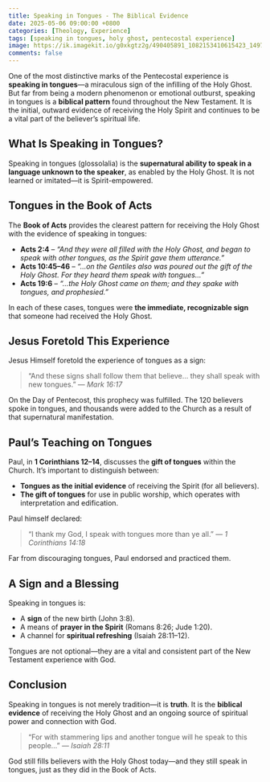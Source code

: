 ```yaml
---
title: Speaking in Tongues - The Biblical Evidence
date: 2025-05-06 09:00:00 +0800
categories: [Theology, Experience]
tags: [speaking in tongues, holy ghost, pentecostal experience]
image: https://ik.imagekit.io/g0xkgtz2g/490405891_1082153410615423_1497166315293781031_n.jpg?updatedAt=1746661584268
comments: false
---
```


One of the most distinctive marks of the Pentecostal experience is **speaking in tongues**—a miraculous sign of the infilling of the Holy Ghost. But far from being a modern phenomenon or emotional outburst, speaking in tongues is a **biblical pattern** found throughout the New Testament. It is the initial, outward evidence of receiving the Holy Spirit and continues to be a vital part of the believer’s spiritual life.

## What Is Speaking in Tongues?

Speaking in tongues (glossolalia) is the **supernatural ability to speak in a language unknown to the speaker**, as enabled by the Holy Ghost. It is not learned or imitated—it is Spirit-empowered.

## Tongues in the Book of Acts

The **Book of Acts** provides the clearest pattern for receiving the Holy Ghost with the evidence of speaking in tongues:

- **Acts 2:4** – _“And they were all filled with the Holy Ghost, and began to speak with other tongues, as the Spirit gave them utterance.”_
- **Acts 10:45–46** – _“…on the Gentiles also was poured out the gift of the Holy Ghost. For they heard them speak with tongues…”_
- **Acts 19:6** – _“…the Holy Ghost came on them; and they spake with tongues, and prophesied.”_

In each of these cases, tongues were **the immediate, recognizable sign** that someone had received the Holy Ghost.

## Jesus Foretold This Experience

Jesus Himself foretold the experience of tongues as a sign:

> “And these signs shall follow them that believe… they shall speak with new tongues.” — _Mark 16:17_

On the Day of Pentecost, this prophecy was fulfilled. The 120 believers spoke in tongues, and thousands were added to the Church as a result of that supernatural manifestation.

## Paul’s Teaching on Tongues

Paul, in **1 Corinthians 12–14**, discusses the **gift of tongues** within the Church. It’s important to distinguish between:

- **Tongues as the initial evidence** of receiving the Spirit (for all believers).
- **The gift of tongues** for use in public worship, which operates with interpretation and edification.

Paul himself declared:

> “I thank my God, I speak with tongues more than ye all.” — _1 Corinthians 14:18_

Far from discouraging tongues, Paul endorsed and practiced them.

## A Sign and a Blessing

Speaking in tongues is:

- A **sign** of the new birth (John 3:8).
- A means of **prayer in the Spirit** (Romans 8:26; Jude 1:20).
- A channel for **spiritual refreshing** (Isaiah 28:11–12).

Tongues are not optional—they are a vital and consistent part of the New Testament experience with God.

## Conclusion

Speaking in tongues is not merely tradition—it is **truth**. It is the **biblical evidence** of receiving the Holy Ghost and an ongoing source of spiritual power and connection with God.

> “For with stammering lips and another tongue will he speak to this people…” — _Isaiah 28:11_

God still fills believers with the Holy Ghost today—and they still speak in tongues, just as they did in the Book of Acts.
